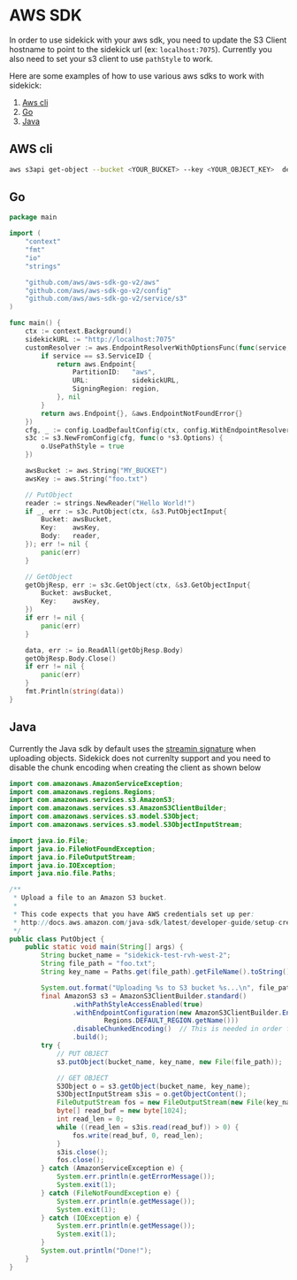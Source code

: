 # AWS SDK

In order to use sidekick with your aws sdk, you need to update the S3 Client hostname to point to the sidekick url (ex: `localhost:7075`).
Currently you also need to set your s3 client to use `pathStyle` to work.

Here are some examples of how to use various aws sdks to work with sidekick:

1. [Aws cli](#aws-cli)
1. [Go](#go)
1. [Java](#java)

<a name="aws-cli"></a>
## AWS cli

```bash
aws s3api get-object --bucket <YOUR_BUCKET> --key <YOUR_OBJECT_KEY>  delete_me.csv --endpoint-url http://localhost:7075
```

<a name="go"></a>
## Go

```Go
package main

import (
	"context"
	"fmt"
	"io"
	"strings"

	"github.com/aws/aws-sdk-go-v2/aws"
	"github.com/aws/aws-sdk-go-v2/config"
	"github.com/aws/aws-sdk-go-v2/service/s3"
)

func main() {
	ctx := context.Background()
	sidekickURL := "http://localhost:7075"
	customResolver := aws.EndpointResolverWithOptionsFunc(func(service, region string, options ...interface{}) (aws.Endpoint, error) {
		if service == s3.ServiceID {
			return aws.Endpoint{
				PartitionID:   "aws",
				URL:           sidekickURL,
				SigningRegion: region,
			}, nil
		}
		return aws.Endpoint{}, &aws.EndpointNotFoundError{}
	})
	cfg, _ := config.LoadDefaultConfig(ctx, config.WithEndpointResolverWithOptions(customResolver))
	s3c := s3.NewFromConfig(cfg, func(o *s3.Options) {
		o.UsePathStyle = true
	})

	awsBucket := aws.String("MY_BUCKET")
	awsKey := aws.String("foo.txt")

	// PutObject
	reader := strings.NewReader("Hello World!")
	if _, err := s3c.PutObject(ctx, &s3.PutObjectInput{
		Bucket: awsBucket,
		Key:    awsKey,
		Body:   reader,
	}); err != nil {
		panic(err)
	}

	// GetObject
	getObjResp, err := s3c.GetObject(ctx, &s3.GetObjectInput{
		Bucket: awsBucket,
		Key:    awsKey,
	})
	if err != nil {
		panic(err)
	}

	data, err := io.ReadAll(getObjResp.Body)
	getObjResp.Body.Close()
	if err != nil {
		panic(err)
	}
	fmt.Println(string(data))
}
```
<a name="java"></a>
## Java

Currently the Java sdk by default uses the [streamin signature](https://docs.aws.amazon.com/AmazonS3/latest/API/sigv4-streaming.html) when uploading objects. Sidekick does not currenlty support and you need to disable the chunk encoding when creating the client as shown below

``` java
import com.amazonaws.AmazonServiceException;
import com.amazonaws.regions.Regions;
import com.amazonaws.services.s3.AmazonS3;
import com.amazonaws.services.s3.AmazonS3ClientBuilder;
import com.amazonaws.services.s3.model.S3Object;
import com.amazonaws.services.s3.model.S3ObjectInputStream;

import java.io.File;
import java.io.FileNotFoundException;
import java.io.FileOutputStream;
import java.io.IOException;
import java.nio.file.Paths;

/**
 * Upload a file to an Amazon S3 bucket.
 * 
 * This code expects that you have AWS credentials set up per:
 * http://docs.aws.amazon.com/java-sdk/latest/developer-guide/setup-credentials.html
 */
public class PutObject {
    public static void main(String[] args) {
        String bucket_name = "sidekick-test-rvh-west-2";
        String file_path = "foo.txt";
        String key_name = Paths.get(file_path).getFileName().toString();

        System.out.format("Uploading %s to S3 bucket %s...\n", file_path, bucket_name);
        final AmazonS3 s3 = AmazonS3ClientBuilder.standard()
                .withPathStyleAccessEnabled(true)
                .withEndpointConfiguration(new AmazonS3ClientBuilder.EndpointConfiguration("http://localhost:7075",
                        Regions.DEFAULT_REGION.getName()))
                .disableChunkedEncoding()  // This is needed in order for puObject to work
                .build();
        try {
            // PUT OBJECT
            s3.putObject(bucket_name, key_name, new File(file_path));

            // GET OBJECT
            S3Object o = s3.getObject(bucket_name, key_name);
            S3ObjectInputStream s3is = o.getObjectContent();
            FileOutputStream fos = new FileOutputStream(new File(key_name));
            byte[] read_buf = new byte[1024];
            int read_len = 0;
            while ((read_len = s3is.read(read_buf)) > 0) {
                fos.write(read_buf, 0, read_len);
            }
            s3is.close();
            fos.close();
        } catch (AmazonServiceException e) {
            System.err.println(e.getErrorMessage());
            System.exit(1);
        } catch (FileNotFoundException e) {
            System.err.println(e.getMessage());
            System.exit(1);
        } catch (IOException e) {
            System.err.println(e.getMessage());
            System.exit(1);
        }
        System.out.println("Done!");
    }
}
```